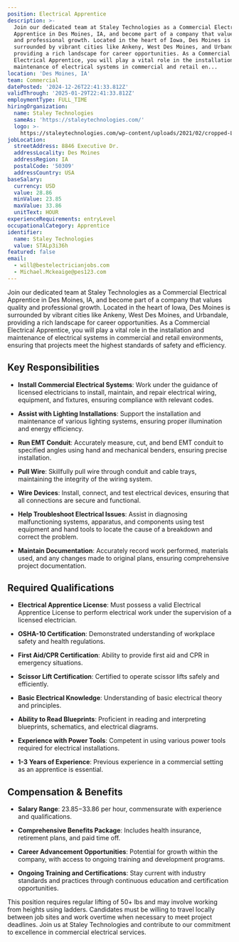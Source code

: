 ```yaml
---
position: Electrical Apprentice
description: >-
  Join our dedicated team at Staley Technologies as a Commercial Electrical
  Apprentice in Des Moines, IA, and become part of a company that values quality
  and professional growth. Located in the heart of Iowa, Des Moines is
  surrounded by vibrant cities like Ankeny, West Des Moines, and Urbandale,
  providing a rich landscape for career opportunities. As a Commercial
  Electrical Apprentice, you will play a vital role in the installation and
  maintenance of electrical systems in commercial and retail en...
location: 'Des Moines, IA'
team: Commercial
datePosted: '2024-12-26T22:41:33.812Z'
validThrough: '2025-01-29T22:41:33.812Z'
employmentType: FULL_TIME
hiringOrganization:
  name: Staley Technologies
  sameAs: 'https://staleytechnologies.com/'
  logo: >-
    https://staleytechnologies.com/wp-content/uploads/2021/02/cropped-Logo_StaleyTechnologies.png
jobLocation:
  streetAddress: 8846 Executive Dr.
  addressLocality: Des Moines
  addressRegion: IA
  postalCode: '50309'
  addressCountry: USA
baseSalary:
  currency: USD
  value: 28.86
  minValue: 23.85
  maxValue: 33.86
  unitText: HOUR
experienceRequirements: entryLevel
occupationalCategory: Apprentice
identifier:
  name: Staley Technologies
  value: STALp3i36h
featured: false
email:
  - will@bestelectricianjobs.com
  - Michael.Mckeaige@pes123.com
---
```




Join our dedicated team at Staley Technologies as a Commercial Electrical Apprentice in Des Moines, IA, and become part of a company that values quality and professional growth. Located in the heart of Iowa, Des Moines is surrounded by vibrant cities like Ankeny, West Des Moines, and Urbandale, providing a rich landscape for career opportunities. As a Commercial Electrical Apprentice, you will play a vital role in the installation and maintenance of electrical systems in commercial and retail environments, ensuring that projects meet the highest standards of safety and efficiency.

## Key Responsibilities

- **Install Commercial Electrical Systems**: Work under the guidance of licensed electricians to install, maintain, and repair electrical wiring, equipment, and fixtures, ensuring compliance with relevant codes.
  
- **Assist with Lighting Installations**: Support the installation and maintenance of various lighting systems, ensuring proper illumination and energy efficiency.

- **Run EMT Conduit**: Accurately measure, cut, and bend EMT conduit to specified angles using hand and mechanical benders, ensuring precise installation.

- **Pull Wire**: Skillfully pull wire through conduit and cable trays, maintaining the integrity of the wiring system.

- **Wire Devices**: Install, connect, and test electrical devices, ensuring that all connections are secure and functional.

- **Help Troubleshoot Electrical Issues**: Assist in diagnosing malfunctioning systems, apparatus, and components using test equipment and hand tools to locate the cause of a breakdown and correct the problem.

- **Maintain Documentation**: Accurately record work performed, materials used, and any changes made to original plans, ensuring comprehensive project documentation.

## Required Qualifications

- **Electrical Apprentice License**: Must possess a valid Electrical Apprentice License to perform electrical work under the supervision of a licensed electrician.

- **OSHA-10 Certification**: Demonstrated understanding of workplace safety and health regulations.

- **First Aid/CPR Certification**: Ability to provide first aid and CPR in emergency situations.

- **Scissor Lift Certification**: Certified to operate scissor lifts safely and efficiently.

- **Basic Electrical Knowledge**: Understanding of basic electrical theory and principles.

- **Ability to Read Blueprints**: Proficient in reading and interpreting blueprints, schematics, and electrical diagrams.

- **Experience with Power Tools**: Competent in using various power tools required for electrical installations.

- **1-3 Years of Experience**: Previous experience in a commercial setting as an apprentice is essential.

## Compensation & Benefits

- **Salary Range**: $23.85-$33.86 per hour, commensurate with experience and qualifications.

- **Comprehensive Benefits Package**: Includes health insurance, retirement plans, and paid time off.

- **Career Advancement Opportunities**: Potential for growth within the company, with access to ongoing training and development programs.

- **Ongoing Training and Certifications**: Stay current with industry standards and practices through continuous education and certification opportunities.

This position requires regular lifting of 50+ lbs and may involve working from heights using ladders. Candidates must be willing to travel locally between job sites and work overtime when necessary to meet project deadlines. Join us at Staley Technologies and contribute to our commitment to excellence in commercial electrical services.